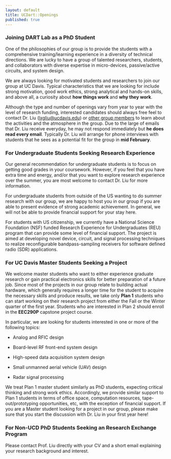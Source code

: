 ```yaml
---
layout: default
title: UCDart::Openings
published: true
---
```

<!--
<div class="alert alert-danger">
    A postdoc researcher position is available. More details can be found <a href="postdoc-cm.html"> here </a>.
</div>
-->

<!---
<div class="alert alert-info">
    A Ph.D. position is available for Fall 2017. Strong analytical capabilities and a background in analog and/or radio frequency IC are preferred.
</div>
-->

### Joining DART Lab as a PhD Student

One of the philosophies of our group is to provide the students with a comprehensive training/learning experience in a diversity of technical directions. We are lucky to have a group of talented researchers, students, and collaborators with diverse expertise in micro-devices, passive/active circuits, and system design.

We are always looking for motivated students and researchers to join our group at UC Davis. Typical characteristics that we are looking for include strong motivation, good work ethics, strong analytical and hands-on skills, and above all, a curiosity about <strong>how things work </strong> and <strong>why they work</strong>.

Although the type and number of openings vary from year to year with the level of research funding, interested candidates should always free feel to contact Dr. Liu (lxgliu@ucdavis.edu) or [other group members](/people/) to learn about the activities and the atmosphere in the group. Due to the large of emails that Dr. Liu receive everyday, he may not respond immediately but **he does read every email**. Typically Dr. Liu will arrange for phone interviews with students that he sees as a potential fit for the group in **mid February**.

### For Undergraduate Students Seeking Research Experience

Our general recommendation for undergraduate students is to focus on getting good grades in your coursework. However, if you feel that you have extra time and energy, and/or that you want to explore research experience over the summer, you are most welcome to contact Dr. Liu for more information.

For undergraduate students from outside of the US wanting to do summer research with our group, we are happy to host you in our group if you are able to present evidence of strong academic achievement. In general, we will not be able to provide financial support for your stay here.

For students with US citizenship, we currently have a National Science Foundation (NSF) funded Research Experience for Undergraduates (REU) program that can provide some level of financial support. The project is aimed at developing novel device, circuit, and signal processing techniques to realize reconfigurable bandpass-sampling receivers for software defined radio (SDR) applications.


### For UC Davis Master Students Seeking a Project

We welcome master students who want to either experience graduate research or gain practical electronics skills for better preparation of a future job. Since most of the projects in our group relate to building actual hardware, which generally requires a longer time for the student to acquire the necessary skills and produce results, we take only **Plan 1** students who can start working on their research project from either the Fall or the Winter quarter of the first year. Students who are interested in Plan 2 should enroll in the **EEC290P** capstone project course.  

In particular, we are looking for students interested in one or more of the following topics:

 - Analog and RFIC design

 - Board-level RF front-end system design

 - High-speed data acquisition system design

 - Small unmanned aerial vehicle (UAV) design

 - Radar signal processing

<!--
In our lab, the expectations for a master student is that he/she must be able to contribute at least 10 hours/week to the master project. There will usually be a one-quarter "evaluation" period to determine there is enough "chemistry" between the advisor and the student.
-->
We treat Plan 1 master student similarly as PhD students, expecting critical thinking and strong work ethics. Accordingly, we provide similar support to Plan 1 students in terms of office space, computation resources, tape-out/prototyping opportunities, etc, with the exception of financial support. If you are a Master student looking for a project in our group, please make sure that you start the discussion with Dr. Liu in your first year here!

### For Non-UCD PhD Students Seeking an Research Exchange Program

Please contact Prof. Liu directly with your CV and a short email explaining your research background and interest.
